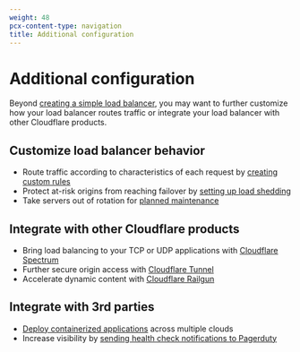 ```yaml
---
weight: 48
pcx-content-type: navigation
title: Additional configuration
---
```


# Additional configuration

Beyond [creating a simple load balancer](/get-started), you may want to further customize how your load balancer routes traffic or integrate your load balancer with other Cloudflare products.

## Customize load balancer behavior

- Route traffic according to characteristics of each request by [creating custom rules](load-balancing-rules)
- Protect at-risk origins from reaching failover by [setting up load shedding](load-shedding)
- Take servers out of rotation for [planned maintenance](planned-maintenance)

## Integrate with other Cloudflare products

- Bring load balancing to your TCP or UDP applications with [Cloudflare Spectrum](spectrum)
- Further secure origin access with [Cloudflare Tunnel](cloudflare-tunnel)
- Accelerate dynamic content with [Cloudflare Railgun](railgun)

## Integrate with 3rd parties

- [Deploy containerized applications](deploy-containerized-applications) across multiple clouds
- Increase visibility by [sending health check notifications to Pagerduty](pagerduty-integration)